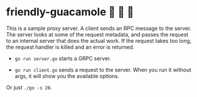 # friendly-guacamole :two_men_holding_hands: :avocado: :wine_glass:

This is a sample proxy server. A client sends an RPC message to the server. The server looks at some of the request metadata, and passes the request to an internal server that does the actual work. If the request takes too long, the request handler is killed and an error is returned.

* `go run server.go` starts a GRPC server.

* `go run client.go` sends a request to the server. When you run it without args, it will show you the available options.

Or just `./go -s 20`.
